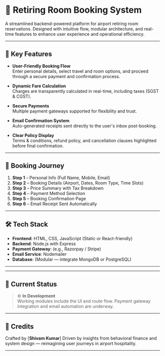 # 🏨 Retiring Room Booking System

A streamlined backend-powered platform for airport retiring room reservations. Designed with intuitive flow, modular architecture, and real-time features to enhance user experience and operational efficiency.

---

## 📌 Key Features

- **User-Friendly Booking Flow**  
  Enter personal details, select travel and room options, and proceed through a secure payment and confirmation process.

- **Dynamic Fare Calculation**  
  Charges are transparently calculated in real-time, including taxes (SGST & CGST).

- **Secure Payments**  
  Multiple payment gateways supported for flexibility and trust.

- **Email Confirmation System**  
  Auto-generated receipts sent directly to the user's inbox post-booking.

- **Clear Policy Display**  
  Terms & conditions, refund policy, and cancellation clauses highlighted before final confirmation.

---

## 🧭 Booking Journey

1. **Step 1** – Personal Info (Full Name, Mobile, Email)  
2. **Step 2** – Booking Details (Airport, Dates, Room Type, Time Slots)  
3. **Step 3** – Price Summary with Tax Breakdown  
4. **Step 4** – Payment Method Selection  
5. **Step 5** – Booking Confirmation Page  
6. **Step 6** – Email Receipt Sent Automatically

---

## 🛠️ Tech Stack

- **Frontend**: HTML, CSS, JavaScript (Static or React-friendly)
- **Backend**: Node.js with Express
- **Payment Gateway**: (e.g., Razorpay / Stripe)
- **Email Service**: Nodemailer
- **Database**: (Modular — integrate MongoDB or PostgreSQL)

---


---

## 🚀 Current Status

> ⚙️ **In Development**  
Working modules include the UI and route flow. Payment gateway integration and email automation are underway.

---

## 🙌 Credits

Crafted by [**Shivam Kumar**]
Driven by insights from behavioral finance and system design — reimagining user journeys in airport hospitality.

---

